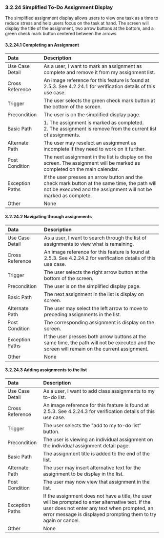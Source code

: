 ### 3.2.24 Simplified To-Do Assignment Display

The simplified assignment display allows users to view one task as a time to reduce stress and help users focus on the task at hand. The screen will display the title of the assignment, two arrow buttons at the bottom, and a green check mark button centered between the arrows.

#### 3.2.24.1 Completing an Assignment

| Data          | Description |
|:--------------| :--------------|
|Use Case Detail| As a user, I want to mark an assignment as complete and remove it from my assignment list. |
|Cross Reference | An image reference for this feature is found at 2.5.3. See 4.2.24.1 for verification details of this use case.|
|Trigger        | The user selects the green check mark button at the bottom of the screen.|
|Precondition   | The user is on the simplified display page. |
|Basic Path     | 1. The assignment is marked as completed.<br/> 2. The assignment is remove from the current list of assignments.|
|Alternate Path | The user may reselect an assignment as incomplete if they need to work on it further. |
|Post Condition | The next assignment in the list is display on the screen. The assignment will be marked as completed on the main calendar. |
|Exception Paths| If the user presses an arrow button and the check mark button at the same time, the path will not be executed and the assignment will not be marked as complete.|
|Other          | None|

#### 3.2.24.2 Navigating through assignments

| Data          | Description |
|:--------------| :--------------|
|Use Case Detail| As a user, I want to search through the list of assignments to view what is remaining.|
|Cross Reference | An image reference for this feature is found at 2.5.3. See 4.2.24.2 for verification details of this use case.|
|Trigger        | The user selects the right arrow button at the bottom of the screen.|
|Precondition   | The user is on the simplified display page. |
|Basic Path     | The next assignment in the list is display on screen.|
|Alternate Path | The user may select the left arrow to move to preceding assignments in the list. |
|Post Condition | The corresponding assignment is display on the screen. |
|Exception Paths| If the user presses both arrow buttons at the same time, the path will not be executed and the screen will remain on the current assignment.|
|Other          | None|

#### 3.2.24.3 Adding assignments to the list

| Data          | Description |
|:--------------| :--------------|
|Use Case Detail| As a user, I want to add class assignments to my to-do list.|
|Cross Reference | An image reference for this feature is found at 2.5.3. See 4.2.24.3 for verification details of this use case.|
|Trigger        | The user selects the "add to my to-do list" button.|
|Precondition   | The user is viewing an individual assignment on the individual assignment detail page.|
|Basic Path     | The assignment title is added to the end of the list.|
|Alternate Path | The user may insert alternative text for the assignment to be display in the list.|
|Post Condition | The user may now view that assignment in the list.|
|Exception Paths| If the assignment does not have a title, the user will be prompted to enter alternative text. If the user does not enter any text when prompted, an error message is displayed prompting them to try again or cancel.|
|Other          | None|

